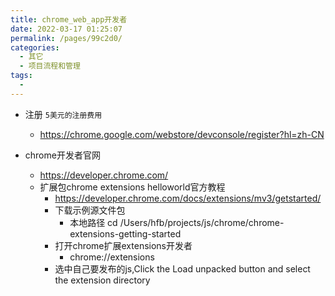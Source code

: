 ```yaml
---
title: chrome_web_app开发者
date: 2022-03-17 01:25:07
permalink: /pages/99c2d0/
categories:
  - 其它
  - 项目流程和管理
tags:
  - 
---
```





* 注册 `5美元的注册费用`
    * https://chrome.google.com/webstore/devconsole/register?hl=zh-CN 


* chrome开发者官网
  * https://developer.chrome.com/
  * 扩展包chrome extensions helloworld官方教程
    * https://developer.chrome.com/docs/extensions/mv3/getstarted/
    * 下载示例源文件包 
      * 本地路径 cd /Users/hfb/projects/js/chrome/chrome-extensions-getting-started
    * 打开chrome扩展extensions开发者
      * chrome://extensions
    * 选中自己要发布的js,Click the Load unpacked button and select the extension directory



